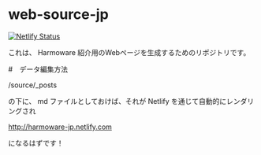 # web-source-jp
[![Netlify Status](https://api.netlify.com/api/v1/badges/1b9063f6-ea12-46ba-851c-7f623e44c6af/deploy-status)](https://app.netlify.com/sites/harmoware-jp/deploys)

これは、 Harmoware 紹介用のWebページを生成するためのリポジトリです。

#　データ編集方法

/source/_posts 

の下に、  md ファイルとしておけば、それが Netlify を通じて自動的にレンダリングされ

http://harmoware-jp.netlify.com

になるはずです！
